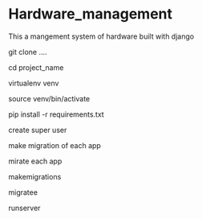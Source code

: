 # Hardware_management
This a mangement system of hardware built with django

git clone ....

cd project_name

virtualenv venv

source venv/bin/activate

pip install -r requirements.txt

create super user

make migration of each app

mirate each app

makemigrations

migratee

runserver

